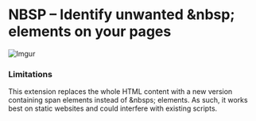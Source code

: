 # NBSP – Identify unwanted &amp;nbsp; elements on your pages

![Imgur](https://i.imgur.com/I40n6dJ.png)

### Limitations

This extension replaces the whole HTML content with a new version containing span elements instead of &nbsps; elements. As such, it works best on static websites and could interfere with existing scripts.